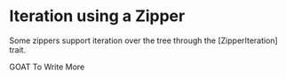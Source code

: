 # Iteration using a Zipper

Some zippers support iteration over the tree through the [ZipperIteration] trait.

GOAT To Write More
